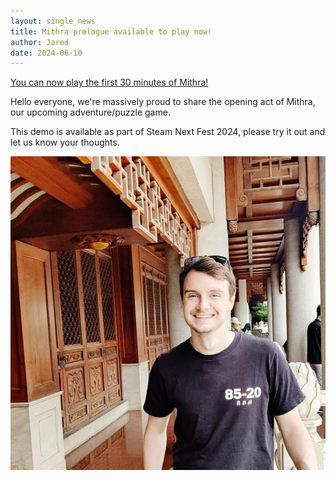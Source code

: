 ```yaml
---
layout: single_news
title: Mithra prologue available to play now!
author: Jared
date: 2024-06-10
---
```


[You can now play the first 30 minutes of Mithra!](https://store.steampowered.com/app/2705650/Mithra/?utm=seventhdisorderblog)

Hello everyone, we're massively proud to share the opening act of Mithra, our upcoming adventure/puzzle game.

This demo is available as part of Steam Next Fest 2024, please try it out and let us know your thoughts.

![Some of the items you'll find in the prologue](/assets/img/team/jared.jpg)
